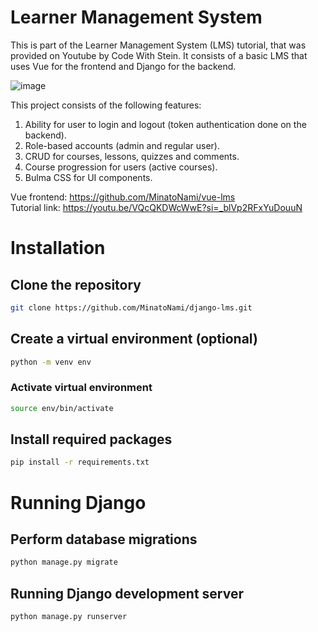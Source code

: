 # Learner Management System

This is part of the Learner Management System (LMS) tutorial, that was provided on Youtube by Code With Stein. It consists of a basic LMS 
that uses Vue for the frontend and Django for the backend.

![image](https://github.com/MinatoNami/vue-lms/assets/23627532/8f5bf74d-a09e-4b58-8ace-4a1246f544f2)

This project consists of the following features:
1. Ability for user to login and logout (token authentication done on the backend).
2. Role-based accounts (admin and regular user).
3. CRUD for courses, lessons, quizzes and comments.
4. Course progression for users (active courses).
5. Bulma CSS for UI components.

Vue frontend: https://github.com/MinatoNami/vue-lms \
Tutorial link: https://youtu.be/VQcQKDWcWwE?si=_blVp2RFxYuDouuN

# Installation

## Clone the repository
```bash
git clone https://github.com/MinatoNami/django-lms.git
```

## Create a virtual environment (optional)
```bash
python -m venv env
```

### Activate virtual environment
```bash
source env/bin/activate
```

## Install required packages
```bash
pip install -r requirements.txt
```

# Running Django

## Perform database migrations
```bash
python manage.py migrate
```

## Running Django development server
```bash
python manage.py runserver
```
